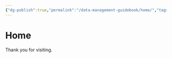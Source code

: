 ```yaml
---
{"dg-publish":true,"permalink":"/data-management-guidebook/home/","tags":["gardenEntry"]}
---
```


# Home

Thank you for visiting.